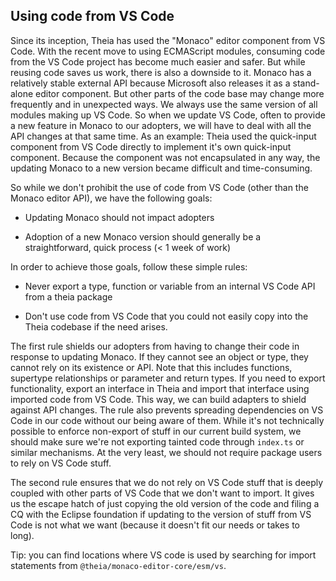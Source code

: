 ## Using code from VS Code

Since its inception, Theia has used the "Monaco" editor component from VS Code. With the recent move to using ECMAScript modules, consuming code from the VS Code project has become much easier and safer. But while reusing code saves us work, there is also a downside to it. Monaco has a relatively stable external API because Microsoft also releases it as a stand-alone editor component. But other parts of the code base may change more frequently and in unexpected ways. We always use the same version of all modules making up VS Code. So when we update VS Code, often to provide a new feature in Monaco to our adopters, we will have to deal with all the API changes at that same time. As an example: Theia used the quick-input component from VS Code directly to implement it's own quick-input component. Because the component was not encapsulated in any way, the updating Monaco to a new version became difficult and time-consuming. 

So while we don't  prohibit the use of code from VS Code (other than the Monaco editor API), we have the following goals:

* Updating Monaco should not impact adopters

* Adoption of a new Monaco version should generally be a straightforward, quick process (< 1 week of work)

In order to achieve those goals, follow these simple rules:

* Never export a type, function or variable from an internal VS Code API from a theia package

* Don't use code from VS Code that you could not easily copy into the Theia codebase if the need arises. 

The first rule shields our adopters from having to change their code in response to updating Monaco. If they cannot see an object or type, they cannot rely on its existence or API. Note that this includes functions, supertype relationships or parameter and return types. If you need to export functionality, export an interface in Theia and import that interface using imported code from VS Code. This way, we can build adapters to shield against API changes. The rule also prevents spreading dependencies on VS Code in our code without our being aware of them.  While it's not technically possible to enforce non-export of stuff in our current build system, we should make sure we're not exporting tainted code through `index.ts` or similar mechanisms. At the very least, we should not require package users to rely on VS Code stuff.

The second rule  ensures that we do not rely on VS Code stuff that is deeply coupled with other parts of VS Code that we don't want to import. It gives us the escape hatch of just copying the old version of the code and filing a CQ with the Eclipse foundation if updating to the version of stuff from VS Code is not what we want (because it doesn't fit our needs or takes to long).

Tip: you can find locations where VS code is used by searching for import statements from `@theia/monaco-editor-core/esm/vs`.


